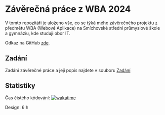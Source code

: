 # Závěrečná práce z WBA 2024

V tomto repozitáři je uloženo vše, co se týká mého závěrečného projektu z předmětu WBA (Webové Aplikace) na Smíchovské střední průmyslové škole a gymnáziu, kde studuji obor IT.

Odkaz na GitHub [zde](https://github.com/OndrejDudacek/WBA-zaverecna-prace-2024.git).

## Zadání

Zadání závěrečné práce a její popis najdete v souboru [Zadání](./src/zadani.md)

## Statistiky

Čas čistého kódování: <a href="https://wakatime.com/badge/user/018d5a1c-ea5b-423c-811b-534e168f1e6e/project/018e2ed8-6350-4340-9496-de5070f7cc69"><img src="https://wakatime.com/badge/user/018d5a1c-ea5b-423c-811b-534e168f1e6e/project/018e2ed8-6350-4340-9496-de5070f7cc69.svg" alt="wakatime"></a>

Design: 6 h
